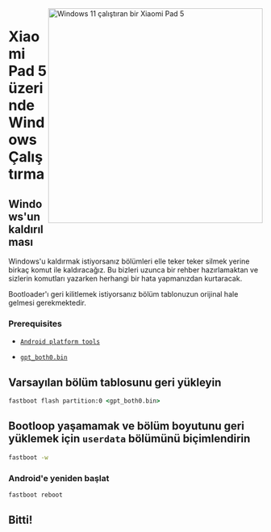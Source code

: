 <img align="right" src="https://raw.githubusercontent.com/erdilS/Port-Windows-11-Xiaomi-Pad-5/main/nabu.png" width="425" alt="Windows 11 çalıştıran bir Xiaomi Pad 5">

# Xiaomi Pad 5 üzerinde Windows Çalıştırma

## Windows'un kaldırılması

Windows'u kaldırmak istiyorsanız bölümleri elle teker teker silmek yerine birkaç komut ile kaldıracağız. Bu bizleri uzunca bir rehber hazırlamaktan ve sizlerin komutları yazarken herhangi bir hata yapmanızdan kurtaracak.

Bootloader'ı geri kilitlemek istiyorsanız bölüm tablonuzun orijinal hale gelmesi gerekmektedir.

### Prerequisites

- [```Android platform tools```](https://developer.android.com/studio/releases/platform-tools)
  
- [```gpt_both0.bin```](https://github.com/erdilS/Port-Windows-11-Xiaomi-Pad-5/releases/download/1.0/gpt_both0.bin)

## Varsayılan bölüm tablosunu geri yükleyin

```cmd
fastboot flash partition:0 <gpt_both0.bin>
```

## Bootloop yaşamamak ve bölüm boyutunu geri yüklemek için ```userdata``` bölümünü biçimlendirin
```cmd
fastboot -w
```
### Android'e yeniden başlat
```cmd
fastboot reboot 
```
## Bitti!

